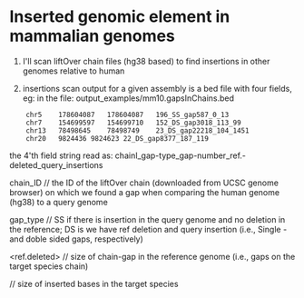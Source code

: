 # Inserted genomic element in mammalian genomes

1) I'll scan liftOver chain files (hg38 based) to find insertions in other genomes relative to human

2) insertions scan output for a given assembly is a bed file with four fields, eg:
	in the file: output_examples/mm10.gapsInChains.bed 
```
	chr5	178604087	178604087	196_SS_gap587_0_13
	chr7	154699597	154699710	152_DS_gap3018_113_99
	chr13	78498645	78498749	23_DS_gap22218_104_1451
	chr20	9824436	9824623	22_DS_gap8377_187_119
```	
   the 4'th field string read as:	chainI_gap-type_gap-number_ref.-deleted_query_insertions

   chain_ID		// the ID of the liftOver chain (downloaded from UCSC genome browser) on which we found a gap when comparing the human genome (hg38) to a query genome

   gap_type		// SS if there is insertion in the query genome and no deletion in the reference; DS is we have ref deletion and query insertion (i.e., Single - and doble sided gaps, respectively)

   <ref.deleted>	// size of chain-gap in the reference genome (i.e., gaps on the target species chain)

   <query insertions>	// size of inserted bases in the target species
